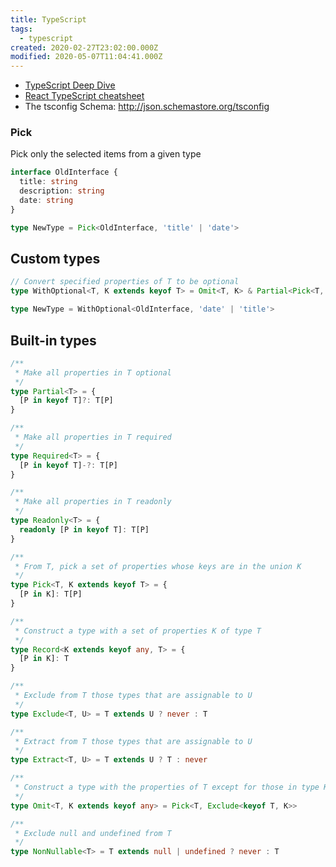 ```yaml
---
title: TypeScript
tags:
  - typescript
created: 2020-02-27T23:02:00.000Z
modified: 2020-05-07T11:04:41.000Z
---
```


- [TypeScript Deep Dive](https://basarat.gitbook.io/typescript/)
- [React TypeScript cheatsheet](https://github.com/typescript-cheatsheets/react-typescript-cheatsheet)
- The tsconfig Schema: http://json.schemastore.org/tsconfig

### Pick

Pick only the selected items from a given type

```ts
interface OldInterface {
  title: string
  description: string
  date: string
}

type NewType = Pick<OldInterface, 'title' | 'date'>
```

## Custom types

```ts
// Convert specified properties of T to be optional
type WithOptional<T, K extends keyof T> = Omit<T, K> & Partial<Pick<T, K>>

type NewType = WithOptional<OldInterface, 'date' | 'title'>
```

## Built-in types

```ts
/**
 * Make all properties in T optional
 */
type Partial<T> = {
  [P in keyof T]?: T[P]
}

/**
 * Make all properties in T required
 */
type Required<T> = {
  [P in keyof T]-?: T[P]
}

/**
 * Make all properties in T readonly
 */
type Readonly<T> = {
  readonly [P in keyof T]: T[P]
}

/**
 * From T, pick a set of properties whose keys are in the union K
 */
type Pick<T, K extends keyof T> = {
  [P in K]: T[P]
}

/**
 * Construct a type with a set of properties K of type T
 */
type Record<K extends keyof any, T> = {
  [P in K]: T
}

/**
 * Exclude from T those types that are assignable to U
 */
type Exclude<T, U> = T extends U ? never : T

/**
 * Extract from T those types that are assignable to U
 */
type Extract<T, U> = T extends U ? T : never

/**
 * Construct a type with the properties of T except for those in type K.
 */
type Omit<T, K extends keyof any> = Pick<T, Exclude<keyof T, K>>

/**
 * Exclude null and undefined from T
 */
type NonNullable<T> = T extends null | undefined ? never : T
```
